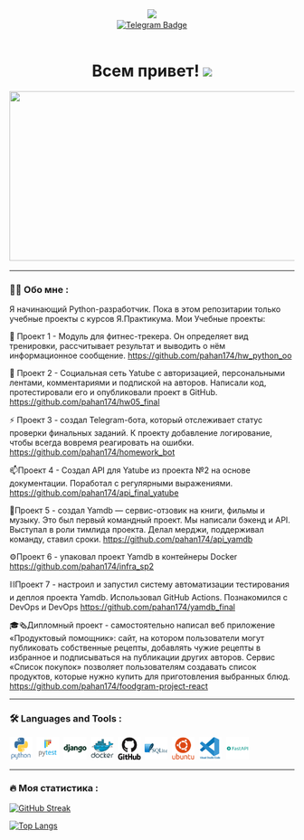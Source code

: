 <div id="header" align="center">
  <img src="https://media.giphy.com/media/coxQHKASG60HrHtvkt/giphy.gif" width="100"/>
  <div id="badges">
	  <a href="https://t.me/PavelUf">
		<img src="https://img.shields.io/badge/Telegram-blue?logo=Telegram&logoColor=white&style=for-the-badge" alt="Telegram Badge"/>
	  </a>
  </div>
  <img src="https://komarev.com/ghpvc/?username=pahan174&style=flat-square&color=blue" alt=""/>
  <h1>
  Всем привет!
  <img src="https://media.giphy.com/media/hvRJCLFzcasrR4ia7z/giphy.gif" width="30px"/>
	</h1>
</div>
<div align="center">
  <img src="https://media.giphy.com/media/dWesBcTLavkZuG35MI/giphy.gif" width="600" height="300"/>
</div>

---

### :man_technologist: Обо мне :

Я начинающий Python-разработчик. Пока в этом репозитарии только учебные проекты с курсов Я.Практикума.
Мои Учебные проекты:

🔭 Проект 1 - Модуль для фитнес-трекера. Он определяет вид тренировки, рассчитывает результат и выводить о нём информационное сообщение.
https://github.com/pahan174/hw_python_oo

🌱 Проект 2 - Социальная сеть Yatube с авторизацией, персональными лентами, комментариями и подпиской на авторов. Написали код, протестировали его и опубликовали проект в GitHub.
https://github.com/pahan174/hw05_final

⚡ Проект 3 - создал Telegram-бота, который отслеживает статус проверки финальных заданий. К проекту добавление логирование, чтобы всегда вовремя реагировать на ошибки.
https://github.com/pahan174/homework_bot

📫Проект 4 - Создал API для Yatube из проекта №2 на основе документации. Поработал с регулярными выражениями.
https://github.com/pahan174/api_final_yatube

🧮Проект 5 - создал Yamdb — сервис-отзовик на книги, фильмы и музыку. Это был первый командный проект. Мы написали бэкенд и API. Выступал в роли тимлида проекта. Делал мерджи, поддерживал команду, ставил сроки.
https://github.com/pahan174/api_yamdb

⚙️Проект 6 - упаковал проект Yamdb в контейнеры Docker
https://github.com/pahan174/infra_sp2

⛓Проект 7 - настроил и запустил систему автоматизации тестирования и деплоя проекта Yamdb. Использовал GitHub Actions. Познакомился с DevOps и DevOps
https://github.com/pahan174/yamdb_final

🎓🗞Дипломный проект - самостоятельно написал веб приложение «Продуктовый помощник»: сайт, на котором пользователи могут публиковать собственные рецепты, добавлять чужие рецепты в избранное и подписываться на публикации других авторов. Сервис «Список покупок» позволяет пользователям создавать список продуктов, которые нужно купить для приготовления выбранных блюд.
https://github.com/pahan174/foodgram-project-react

---

### :hammer_and_wrench: Languages and Tools :
<div>
  <img src="https://github.com/devicons/devicon/blob/master/icons/python/python-original-wordmark.svg" title="Python" alt="Python" width="40" height="40"/>&nbsp;
  <img src="https://github.com/devicons/devicon/blob/master/icons/pytest/pytest-original-wordmark.svg" title="Pytest" alt="Pytest" width="40" height="40"/>&nbsp;
  <img src="https://github.com/devicons/devicon/blob/master/icons/django/django-plain-wordmark.svg" title="Django" alt="Django" width="40" height="40"/>&nbsp;
  <img src="https://github.com/devicons/devicon/blob/master/icons/docker/docker-original-wordmark.svg" title="Docker" alt="Docker" width="40" height="40"/>&nbsp;
  <img src="https://github.com/devicons/devicon/blob/master/icons/github/github-original-wordmark.svg" title="GitHub" alt="GitHub" width="40" height="40"/>&nbsp;
  <img src="https://github.com/devicons/devicon/blob/master/icons/sqlite/sqlite-original-wordmark.svg" title="SQLite" alt="SQLite " width="40" height="40"/>&nbsp;
  <img src="https://github.com/devicons/devicon/blob/master/icons/ubuntu/ubuntu-plain-wordmark.svg"  title="ubuntu" alt="ubuntu" width="40" height="40"/>&nbsp;
  <img src="https://github.com/devicons/devicon/blob/master/icons/vscode/vscode-original-wordmark.svg" title="VSC" alt="VSC" width="40" height="40"/>&nbsp;
  <img src="https://github.com/devicons/devicon/blob/master/icons/fastapi/fastapi-original-wordmark.svg" title="FastAPI" alt="FastAPI" width="40" height="40"/>&nbsp;
</div>

---

### :fire: Моя статистика :
[![GitHub Streak](http://github-readme-streak-stats.herokuapp.com?user=pahan174&theme=dark&background=000000&locale=ru)](https://git.io/streak-stats)

[![Top Langs](https://github-readme-stats.vercel.app/api/top-langs/?username=pahan174&layout=compact&theme=vision-friendly-dark)](https://github.com/anuraghazra/github-readme-stats)


